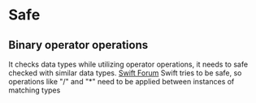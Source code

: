 # Safe

## Binary operator operations

It checks data types while utilizing operator operations, it needs to safe checked with similar data types. [Swift Forum](https://forums.swift.org/t/binary-operator-cannot-be-applied-to-operands-of-type-int-and-double/22620) Swift tries to be safe, so operations like "/" and "\*" need to be applied between instances of matching types

